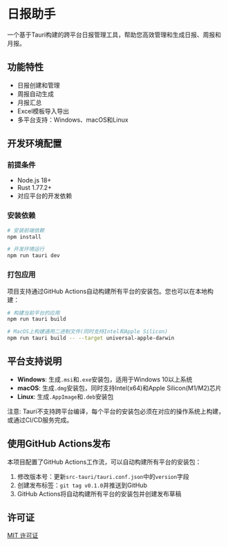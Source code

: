 # 日报助手

一个基于Tauri构建的跨平台日报管理工具，帮助您高效管理和生成日报、周报和月报。

## 功能特性

- 日报创建和管理
- 周报自动生成
- 月报汇总
- Excel模板导入导出
- 多平台支持：Windows、macOS和Linux

## 开发环境配置

### 前提条件

- Node.js 18+
- Rust 1.77.2+
- 对应平台的开发依赖

### 安装依赖

```bash
# 安装前端依赖
npm install

# 开发环境运行
npm run tauri dev
```

### 打包应用

项目支持通过GitHub Actions自动构建所有平台的安装包。您也可以在本地构建：

```bash
# 构建当前平台的应用
npm run tauri build

# MacOS上构建通用二进制文件(同时支持Intel和Apple Silicon)
npm run tauri build -- --target universal-apple-darwin
```

## 平台支持说明

- **Windows**: 生成`.msi`和`.exe`安装包，适用于Windows 10以上系统
- **macOS**: 生成`.dmg`安装包，同时支持Intel(x64)和Apple Silicon(M1/M2)芯片
- **Linux**: 生成`.AppImage`和`.deb`安装包

注意: Tauri不支持跨平台编译，每个平台的安装包必须在对应的操作系统上构建，或通过CI/CD服务完成。

## 使用GitHub Actions发布

本项目配置了GitHub Actions工作流，可以自动构建所有平台的安装包：

1. 修改版本号：更新`src-tauri/tauri.conf.json`中的`version`字段
2. 创建发布标签：`git tag v0.1.0`并推送到GitHub
3. GitHub Actions将自动构建所有平台的安装包并创建发布草稿

## 许可证

[MIT 许可证](LICENSE)
